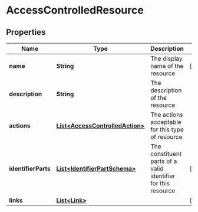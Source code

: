 
# AccessControlledResource

## Properties
Name | Type | Description | Notes
------------ | ------------- | ------------- | -------------
**name** | **String** | The display name of the resource |  [optional]
**description** | **String** | The description of the resource | 
**actions** | [**List&lt;AccessControlledAction&gt;**](AccessControlledAction.md) | The actions acceptable for this type of resource | 
**identifierParts** | [**List&lt;IdentifierPartSchema&gt;**](IdentifierPartSchema.md) | The constituent parts of a valid identifier for this resource |  [optional]
**links** | [**List&lt;Link&gt;**](Link.md) |  |  [optional]



